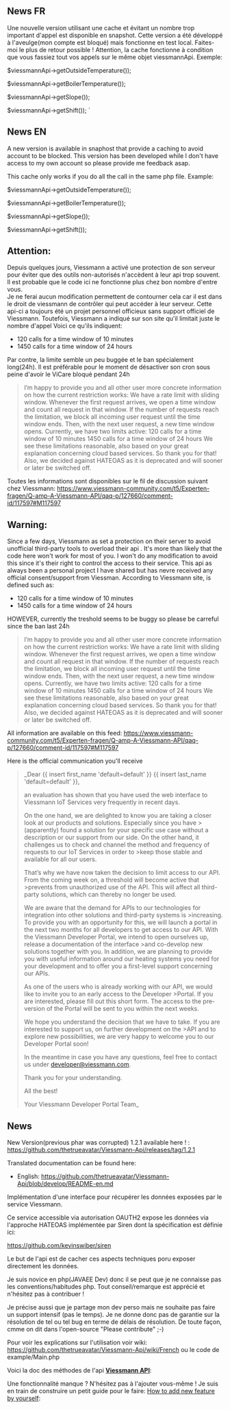 News FR
----
Une nouvelle version utilisant une cache et évitant un nombre trop important d'appel est disponible en snapshot. Cette version a été développé à l'aveulge(mon compte est bloqué) mais fonctionne en test local. Faites-moi le plus de retour possible ! 
Attention, la cache fonctionne à condition que vous fassiez tout vos appels sur le même objet viessmannApi.
Exemple:

 $viessmannApi->getOutsideTemperature());

 $viessmannApi->getBoilerTemperature());
 
 $viessmannApi->getSlope());
 
 $viessmannApi->getShift());
 `

News EN
----
A new version is available in snaphost that provide a caching to avoid account to be blocked. This version has been developed while I don't have access to my own account so please provide me feedback asap.

This cache only works if you do all the call in the same php file.
Example:

 $viessmannApi->getOutsideTemperature());

 $viessmannApi->getBoilerTemperature());
 
 $viessmannApi->getSlope());
 
 $viessmannApi->getShift());

Attention:
----------
Depuis quelques jours, Viessmann a activé une protection de son serveur pour éviter que des outils non-autorisés n'accèdent à leur api trop souvent. Il est probable que le code ici ne fonctionne plus chez bon nombre d'entre vous.  
Je ne ferai aucun modification permettent de contourner cela car il est dans le droit de viessmann de contrôler qui peut accéder à leur serveur.
Cette api-ci a toujours été un projet personnel officieux sans support officiel de Viessmann.
Toutefois, Viessmann a indiqué sur son site qu'il limitait juste le nombre d'appel
Voici ce qu'ils indiquent:

* 120 calls for a time window of 10 minutes
* 1450 calls for a time window of 24 hours

Par contre, la limite semble un peu buggée et le ban spécialement long(24h). Il est préférable pour le moment de désactiver son cron sous peine d'avoir le ViCare bloqué pendant 24h

> I’m happy to provide you and all other user more concrete information on how the current restriction works:
We have a rate limit with sliding window. Whenever the first request arrives, we open a time window and count all request in that window. If the number of requests reach the limitation, we block all incoming user request until the time window ends. Then, with the next user request, a new time window opens.
Currently, we have two limits active:
120 calls for a time window of 10 minutes
1450 calls for a time window of 24 hours
We see these limitations reasonable, also based on your great explanation concerning cloud based services. So thank you for that!
Also, we decided against HATEOAS as it is deprecated and will sooner or later be switched off.

Toutes les informations sont disponibles sur le fil de discussion suivant chez Viessmann:
https://www.viessmann-community.com/t5/Experten-fragen/Q-amp-A-Viessmann-API/qaq-p/127660/comment-id/117597#M117597

Warning:
----------
Since a few days, Viessmann as set a protection on their server to avoid unofficial third-party tools to overload their api . It's more than likely that the code here won't work for most of you. I won't do any modification to avoid this since it's their right to control the access to their service.
This api as always been a personal project I have shared but has nevre received any official consent/support from Viessman.
According to Viessmann site, is defined such as:

* 120 calls for a time window of 10 minutes
* 1450 calls for a time window of 24 hours

HOWEVER, currently the treshold seems to be buggy so please be carreful since the ban last 24h

> I’m happy to provide you and all other user more concrete information on how the current restriction works:
We have a rate limit with sliding window. Whenever the first request arrives, we open a time window and count all request in that window. If the number of requests reach the limitation, we block all incoming user request until the time window ends. Then, with the next user request, a new time window opens.
Currently, we have two limits active:
120 calls for a time window of 10 minutes
1450 calls for a time window of 24 hours
We see these limitations reasonable, also based on your great explanation concerning cloud based services. So thank you for that!
Also, we decided against HATEOAS as it is deprecated and will sooner or later be switched off.

All information are available on this feed:
https://www.viessmann-community.com/t5/Experten-fragen/Q-amp-A-Viessmann-API/qaq-p/127660/comment-id/117597#M117597

Here is the official communication you'll receive

>_Dear
>{{ insert first_name 'default=default' }} {{ insert last_name 'default=default' }},
>
>an
>evaluation has shown that you have used the web interface to Viessmann IoT Services very frequently in recent days.
>
>On
>the one hand, we are delighted to know you are taking a closer look at our products and solutions. Especially since you have >(apparently) found a solution for your specific use case without a description or our support from our side.
>On
>the other hand, it challenges us to check and channel the method and frequency of requests to our IoT Services in order to >keep those stable and available for all our users.
>
>That’s
>why we have now taken the decision to limit access to our API. From the coming week on, a threshold will become active that >prevents from unauthorized use of the API.
>This will affect all third-party solutions, which can thereby no longer be used.
>
>We
>are aware that the demand for APIs to our technologies for integration into other solutions and third-party systems is >increasing. To provide you with an opportunity for this, we will launch a portal
>in the next two
>months for all developers to get access
>to our API. With the Viessmann Developer Portal, we intend to open ourselves up, release a documentation of the interface >and co-develop new solutions together with you. In addition, we are planning to provide you with useful information around
>our heating systems you need for your development and to offer you a first-level support concerning our APIs.
>
>As one of the users who is already working with our API, we would like to invite you to an early access to the Developer >Portal. If you are interested, please fill out this
>short form. The access to the pre-version of the Portal will be sent to you within the next weeks.
>
>We
>hope you understand the decision that we have to take. If you are interested to support us, on further development on the >API and to explore new possibilities, we are very happy to welcome you to our Developer Portal soon!
>
>In
>the meantime in case you have any questions, feel free to contact us under developer@viessmann.com.
>
>Thank
>you for your understanding.
>
>All
>the best!
>
>Your
>Viessmann Developer Portal Team_

News
-----

New Version(previous phar was corrupted) 1.2.1 available here ! : https://github.com/thetrueavatar/Viessmann-Api/releases/tag/1.2.1

Translated documentation can be found here:
- English: https://github.com/thetrueavatar/Viessmann-Api/blob/develop/README-en.md 

Implémentation d'une interface pour récupérer les données exposées par le service Viessmann.

Ce service accessible via autorisation OAUTH2 expose les données via l'approche HATEOAS implémentée par Siren dont la spécification est définie ici:

https://github.com/kevinswiber/siren

Le but de l'api est de cacher ces aspects techniques poru exposer directement les données.

Je suis novice en php(JAVAEE Dev) donc il se peut que je ne connaisse pas les conventions/habitudes php. Tout conseil/remarque est apprécié et n'hésitez pas à contribuer !

Je précise aussi que je partage mon dev perso mais ne souhaite pas faire un support intensif (pas le temps). Je ne donne donc pas de garantie sur la résolution de tel ou tel bug en terme de délais de résolution.
De toute façon, cmme on dit dans l'open-source "Please contribute" ;-)

Pour voir les explications sur l'utilisation voir wiki: https://github.com/thetrueavatar/Viessmann-Api/wiki/French ou le code de example/Main.php

Voici la doc des méthodes de l'api [**Viessmann API**](https://htmlpreview.github.io/?https://raw.githubusercontent.com/thetrueavatar/Viessmann-Api/develop/docs/classes/Viessmann.API.ViessmannAPI.html):

Une fonctionnalité manque ? N'hésitez pas à l'ajouter vous-même ! Je suis en train de construire un petit guide pour le faire:
[How to add new feature by yourself](https://github.com/thetrueavatar/Viessmann-Api/wiki/How-to-add-you-own-feature-to-the-api):
